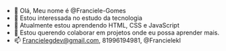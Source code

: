 - 👋 Olá, Meu nome é @Franciele-Gomes
- 👀 Estou interessada no estudo da tecnologia
- 🌱 Atualmente estou aprendendo HTML, CSS e JavaScript
- 💞️ Estou querendo colaborar em projetos onde eu possa aprender mais.
- 📫 Francielegdev@gmail.com, 81996194981, @Francielekl




